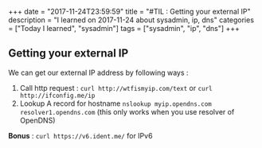 +++
date = "2017-11-24T23:59:59"
title = "#TIL : Getting your external IP"
description = "I learned on 2017-11-24 about sysadmin, ip, dns"
categories = ["Today I learned", "sysadmin"]
tags = ["sysadmin", "ip", "dns"]
+++



## Getting your external IP

We can get our external IP address by following ways :

1. Call http request : `curl http://wtfismyip.com/text` or `curl http://ifconfig.me/ip`
2. Lookup A record for hostname `nslookup myip.opendns.com resolver1.opendns.com` (this only works when you use resolver of OpenDNS)

**Bonus** : `curl https://v6.ident.me/` for IPv6
